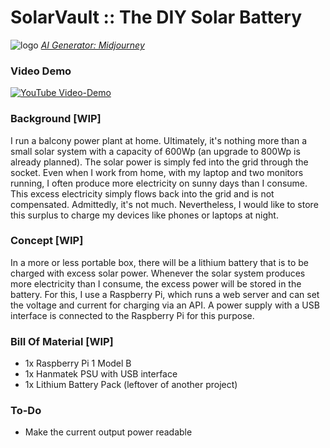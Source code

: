 # SolarVault :: The DIY Solar Battery

![logo](https://github.com/carforge/solarvault/assets/29213494/9ef1d83a-3947-496c-854d-47b59f99cea7)
*[AI Generator: Midjourney](https://www.midjourney.com)*

### Video Demo
[![YouTube Video-Demo](https://img.youtube.com/vi/tJiyDAhUlIg/0.jpg)](https://youtu.be/tJiyDAhUlIg)

### Background [WIP]
I run a balcony power plant at home. Ultimately, it's nothing more than a small solar system with a capacity of 600Wp (an upgrade to 800Wp is already planned). The solar power is simply fed into the grid through the socket. Even when I work from home, with my laptop and two monitors running, I often produce more electricity on sunny days than I consume. This excess electricity simply flows back into the grid and is not compensated. Admittedly, it's not much. Nevertheless, I would like to store this surplus to charge my devices like phones or laptops at night.

### Concept [WIP]
In a more or less portable box, there will be a lithium battery that is to be charged with excess solar power. Whenever the solar system produces more electricity than I consume, the excess power will be stored in the battery. For this, I use a Raspberry Pi, which runs a web server and can set the voltage and current for charging via an API. A power supply with a USB interface is connected to the Raspberry Pi for this purpose.

### Bill Of Material [WIP]
* 1x Raspberry Pi 1 Model B
* 1x Hanmatek PSU with USB interface
* 1x Lithium Battery Pack (leftover of another project)

### To-Do
* Make the current output power readable
